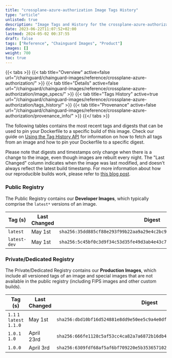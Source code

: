 ```yaml
---
title: "crossplane-azure-authorization Image Tags History"
type: "article"
unlisted: true
description: "Image Tags and History for the crossplane-azure-authorization Chainguard Image"
date: 2023-06-22T11:07:52+02:00
lastmod: 2024-05-02 00:37:55
draft: false
tags: ["Reference", "Chainguard Images", "Product"]
images: []
weight: 700
toc: true
---
```


{{< tabs >}}
{{< tab title="Overview" active=false url="/chainguard/chainguard-images/reference/crossplane-azure-authorization/" >}}
{{< tab title="Details" active=false url="/chainguard/chainguard-images/reference/crossplane-azure-authorization/image_specs/" >}}
{{< tab title="Tags History" active=true url="/chainguard/chainguard-images/reference/crossplane-azure-authorization/tags_history/" >}}
{{< tab title="Provenance" active=false url="/chainguard/chainguard-images/reference/crossplane-azure-authorization/provenance_info/" >}}
{{</ tabs >}}

The following tables contains the most recent tags and digests that can be used to pin your Dockerfile to a specific build of this image. Check our guide on [Using the Tag History API](/chainguard/chainguard-images/using-the-tag-history-api/) for information on how to fetch all tags from an image and how to pin your Dockerfile to a specific digest.

Please note that digests and timestamps only change when there is a change to the image, even though images are rebuilt every night. The "Last Changed" column indicates when the image was last modified, and doesn't always reflect the latest build timestamp. For more information about how our reproducible builds work, please refer to [this blog post](https://www.chainguard.dev/unchained/reproducing-chainguards-reproducible-image-builds).

### Public Registry
The Public Registry contains our **Developer Images**, which typically comprise the `latest*` versions of an image.

| Tag (s)       | Last Changed | Digest                                                                    |
|---------------|--------------|---------------------------------------------------------------------------|
|  `latest`     | May 1st      | `sha256:35dd885cf88e293f99b22aa9a29e4c2bc94e5084acedf221aca854e5abea67c7` |
|  `latest-dev` | May 1st      | `sha256:5c45bf0c3d9f34c53d35fe49d3ab4e43c7d5f6d0ef31f977ac8697a2308bfcf9` |


### Private/Dedicated Registry
The Private/Dedicated Registry contains our **Production Images**, which include all versioned tags of an image and special images that are not available in the public registry (including FIPS images and other custom builds).

| Tag (s)                     | Last Changed | Digest                                                                    |
|-----------------------------|--------------|---------------------------------------------------------------------------|
|  `1.1` `1` `latest` `1.1.0` | May 1st      | `sha256:dbd10bf16d524881e8dd9e50ee5c9a4e0dfaae50a46605072603672c12ee1e72` |
|  `1.0.1` `1.0`              | April 23rd   | `sha256:666fe1128c5af53cc4ca82a7a6872b16db4abe934c13d2c873ff4ea83eb62e73` |
|  `1.0.0`                    | April 3rd    | `sha256:6309fdf68af5af6bf709220e5b3536571027a88a0d2931a16847b460c00489b2` |

